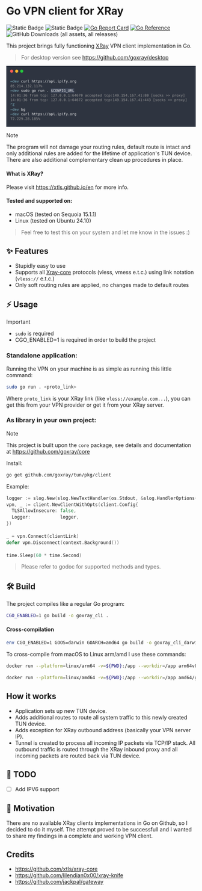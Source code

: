 # Go VPN client for XRay
![Static Badge](https://img.shields.io/badge/OS-macOS%20%7C%20Linux-blue?style=flat&logo=linux&logoColor=white&logoSize=auto&color=blue)
![Static Badge](https://img.shields.io/badge/Go-1.24+-00ADD8?style=flat&logo=go&logoColor=white)
[![Go Report Card](https://goreportcard.com/badge/github.com/goxray/tun)](https://goreportcard.com/report/github.com/goxray/tun)
[![Go Reference](https://pkg.go.dev/badge/github.com/goxray/tun.svg)](https://pkg.go.dev/github.com/goxray/tun)
![GitHub Downloads (all assets, all releases)](https://img.shields.io/github/downloads/goxray/tun/total?color=blue)


This project brings fully functioning [XRay](https://github.com/XTLS/Xray-core) VPN client implementation in Go.

> For desktop version see https://github.com/goxray/desktop

<img alt="Terminal example output" align="center" src="/.github/images/carbon.png">

> [!NOTE]
> The program will not damage your routing rules, default route is intact and only additional rules are added for the lifetime of application's TUN device. There are also additional complementary clean up procedures in place.

#### What is XRay?
Please visit https://xtls.github.io/en for more info.

#### Tested and supported on:
- macOS (tested on Sequoia 15.1.1)
- Linux (tested on Ubuntu 24.10)

> Feel free to test this on your system and let me know in the issues :)

## ✨ Features
- Stupidly easy to use
- Supports all [Xray-core](https://github.com/XTLS/Xray-core) protocols (vless, vmess e.t.c.) using link notation (`vless://` e.t.c.)
- Only soft routing rules are applied, no changes made to default routes

## ⚡️ Usage
> [!IMPORTANT]
> - `sudo` is required
> - CGO_ENABLED=1 is required in order to build the project

### Standalone application:

Running the VPN on your machine is as simple as running this little command:
```bash
sudo go run . <proto_link>
```

Where `proto_link` is your XRay link (like `vless://example.com...`), you can get this from your VPN provider or get it from your XRay server.

### As library in your own project:
> [!NOTE]
> This project is built upon the `core` package, see details and documentation at https://github.com/goxray/core

Install:
```bash
go get github.com/goxray/tun/pkg/client
```

Example:
```go
logger := slog.New(slog.NewTextHandler(os.Stdout, &slog.HandlerOptions{Level: slog.LevelError}))
vpn, _ := client.NewClientWithOpts(client.Config{
  TLSAllowInsecure: false,
  Logger:           logger,
})

_ = vpn.Connect(clientLink)
defer vpn.Disconnect(context.Background())

time.Sleep(60 * time.Second)
```

> Please refer to godoc for supported methods and types.

## 🛠 Build

The project compiles like a regular Go program:
```bash
CGO_ENABLED=1 go build -o goxray_cli .
```

#### Cross-compilation

```bash
env CGO_ENABLED=1 GOOS=darwin GOARCH=amd64 go build -o goxray_cli_darwin_amd64 .
```

To cross-compile from macOS to Linux arm/amd I use these commands:
```bash
docker run --platform=linux/arm64 -v=${PWD}:/app --workdir=/app arm64v8/golang:1.24 env GOARCH=arm64 go build -o goxray_cli_linux_arm64 .
```
```bash
docker run --platform=linux/amd64 -v=${PWD}:/app --workdir=/app amd64/golang:1.24 env GOARCH=amd64 go build -o goxray_cli_linux_amd64 .
```

## How it works
- Application sets up new TUN device.
- Adds additional routes to route all system traffic to this newly created TUN device.
- Adds exception for XRay outbound address (basically your VPN server IP).
- Tunnel is created to process all incoming IP packets via TCP/IP stack. All outbound traffic is routed through the XRay inbound proxy and all incoming packets are routed back via TUN device.

## 📝 TODO
- [ ] Add IPV6 support

## 🎯 Motivation
There are no available XRay clients implementations in Go on Github, so I decided to do it myself. The attempt proved to be successfull and I wanted to share my findings in a complete and working VPN client.

## Credits

- https://github.com/xtls/xray-core
- https://github.com/lilendian0x00/xray-knife
- https://github.com/jackpal/gateway
